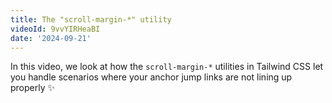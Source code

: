 ```yaml
---
title: The "scroll-margin-*" utility
videoId: 9vvYIRHeaBI
date: '2024-09-21'
---
```


In this video, we look at how the `scroll-margin-*` utilities in Tailwind CSS let you handle scenarios where your anchor jump links are not lining up properly ✨

